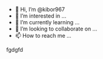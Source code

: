 - 👋 Hi, I’m @kibor967
- 👀 I’m interested in ...
- 🌱 I’m currently learning ...
- 💞️ I’m looking to collaborate on ...
- 📫 How to reach me ...

<!---
kibor967/kibor967 is a ✨ special ✨ repository because its `README.md` (this file) appears on your GitHub profile.
You can click the Preview link to take a look at your changes.
--->fgdgfd

